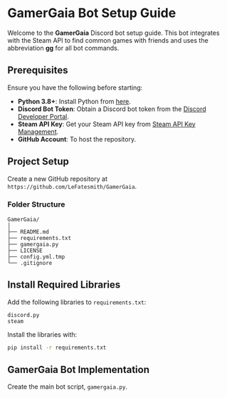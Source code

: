 # GamerGaia Bot Setup Guide

Welcome to the **GamerGaia** Discord bot setup guide. This bot integrates with the Steam API to find common games with friends and uses the abbreviation **gg** for all bot commands.

## Prerequisites

Ensure you have the following before starting:

- **Python 3.8+**: Install Python from [here](https://www.python.org/downloads/).
- **Discord Bot Token**: Obtain a Discord bot token from the [Discord Developer Portal](https://discord.com/developers/applications).
- **Steam API Key**: Get your Steam API key from [Steam API Key Management](https://steamcommunity.com/dev/apikey).
- **GitHub Account**: To host the repository.

## Project Setup

Create a new GitHub repository at `https://github.com/LeFatesmith/GamerGaia`.

### Folder Structure

```
GamerGaia/
│
├── README.md
├── requirements.txt
├── gamergaia.py
├── LICENSE
├── config.yml.tmp
└── .gitignore
```

## Install Required Libraries

Add the following libraries to `requirements.txt`:

```
discord.py
steam
```

Install the libraries with:

```bash
pip install -r requirements.txt
```

## GamerGaia Bot Implementation

Create the main bot script, `gamergaia.py`.
